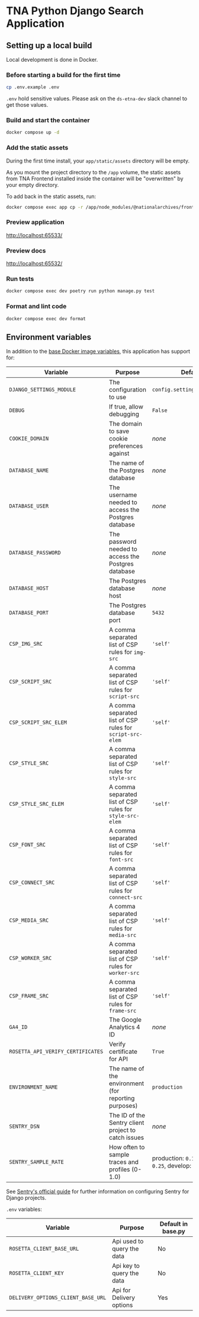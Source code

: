 # TNA Python Django Search Application

## Setting up a local build

Local development is done in Docker.

### Before starting a build for the first time

```sh
cp .env.example .env
```

`.env` hold sensitive values. Please ask on the `ds-etna-dev` slack channel to get those values.

### Build and start the container

```sh
docker compose up -d
```

### Add the static assets

During the first time install, your `app/static/assets` directory will be empty.

As you mount the project directory to the `/app` volume, the static assets from TNA Frontend installed inside the container will be "overwritten" by your empty directory.

To add back in the static assets, run:

```sh
docker compose exec app cp -r /app/node_modules/@nationalarchives/frontend/nationalarchives/assets /app/app/static
```

### Preview application

<http://localhost:65533/>

### Preview docs

<http://localhost:65532/>

### Run tests

```sh
docker compose exec dev poetry run python manage.py test
```

### Format and lint code

```sh
docker compose exec dev format
```

## Environment variables

In addition to the [base Docker image variables](https://github.com/nationalarchives/docker/blob/main/docker/tna-python-django/README.md#environment-variables), this application has support for:

| Variable                          | Purpose                                                   | Default                                                     |
| --------------------------------- | --------------------------------------------------------- | ----------------------------------------------------------- |
| `DJANGO_SETTINGS_MODULE`          | The configuration to use                                  | `config.settings.production`                                |
| `DEBUG`                           | If true, allow debugging                                  | `False`                                                     |
| `COOKIE_DOMAIN`                   | The domain to save cookie preferences against             | _none_                                                      |
| `DATABASE_NAME`                   | The name of the Postgres database                         | _none_                                                      |
| `DATABASE_USER`                   | The username needed to access the Postgres database       | _none_                                                      |
| `DATABASE_PASSWORD`               | The password needed to access the Postgres database       | _none_                                                      |
| `DATABASE_HOST`                   | The Postgres database host                                | _none_                                                      |
| `DATABASE_PORT`                   | The Postgres database port                                | `5432`                                                      |
| `CSP_IMG_SRC`                     | A comma separated list of CSP rules for `img-src`         | `'self'`                                                    |
| `CSP_SCRIPT_SRC`                  | A comma separated list of CSP rules for `script-src`      | `'self'`                                                    |
| `CSP_SCRIPT_SRC_ELEM`             | A comma separated list of CSP rules for `script-src-elem` | `'self'`                                                    |
| `CSP_STYLE_SRC`                   | A comma separated list of CSP rules for `style-src`       | `'self'`                                                    |
| `CSP_STYLE_SRC_ELEM`              | A comma separated list of CSP rules for `style-src-elem`  | `'self'`                                                    |
| `CSP_FONT_SRC`                    | A comma separated list of CSP rules for `font-src`        | `'self'`                                                    |
| `CSP_CONNECT_SRC`                 | A comma separated list of CSP rules for `connect-src`     | `'self'`                                                    |
| `CSP_MEDIA_SRC`                   | A comma separated list of CSP rules for `media-src`       | `'self'`                                                    |
| `CSP_WORKER_SRC`                  | A comma separated list of CSP rules for `worker-src`      | `'self'`                                                    |
| `CSP_FRAME_SRC`                   | A comma separated list of CSP rules for `frame-src`       | `'self'`                                                    |
| `GA4_ID`                          | The Google Analytics 4 ID                                 | _none_                                                      |
| `ROSETTA_API_VERIFY_CERTIFICATES` | Verify certificate for API                                | `True`                                                      |
| `ENVIRONMENT_NAME`                | The name of the environment (for reporting purposes)      | `production`                                                |
| `SENTRY_DSN`                      | The ID of the Sentry client project to catch issues       | _none_                                                      |
| `SENTRY_SAMPLE_RATE`              | How often to sample traces and profiles (0-1.0)           | production: `0.1`, staging: `0.25`, develop: `1`, test: `0` |

See [Sentry's official guide](https://docs.sentry.io/platforms/python/guides/django/) for further information on configuring Sentry for Django projects.

`.env` variables:

| Variable                           | Purpose                    | Default in base.py |
| ---------------------------------- | -------------------------- | ------------------ |
| `ROSETTA_CLIENT_BASE_URL`          | Api used to query the data | No                 |
| `ROSETTA_CLIENT_KEY`               | Api key to query the data  | No                 |
| `DELIVERY_OPTIONS_CLIENT_BASE_URL` | Api for Delivery options   | Yes                |
